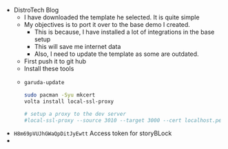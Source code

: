 - DistroTech Blog
	- I have downloaded the template he selected. It is quite simple
	- My objectives is to port it over to the base demo I created.
		- This is because, I have installed a lot of integrations in the base setup
		- This will save me internet data
		- Also, I need to update the template as some are outdated.
	- First push it to git hub
	- Install these tools
	- ```bash
	  garuda-update
	  
	  sudo pacman -Syu mkcert
	  volta install local-ssl-proxy
	  
	  # setup a proxy to the dev server
	  #local-ssl-proxy --source 3010 --target 3000 --cert localhost.pem --key localhost-key.pem
	  
	  ```
- `H8m69pVUJhGWaQpDitJyEwtt` Access token for storyBLock
-